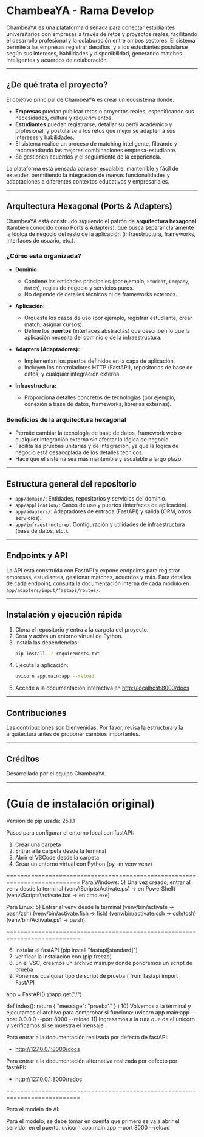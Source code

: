 # ChambeaYA - Rama Develop

ChambeaYA es una plataforma diseñada para conectar estudiantes universitarios con empresas a través de retos y proyectos reales, facilitando el desarrollo profesional y la colaboración entre ambos sectores. El sistema permite a las empresas registrar desafíos, y a los estudiantes postularse según sus intereses, habilidades y disponibilidad, generando matches inteligentes y acuerdos de colaboración.

---

## ¿De qué trata el proyecto?

El objetivo principal de ChambeaYA es crear un ecosistema donde:
- **Empresas** puedan publicar retos o proyectos reales, especificando sus necesidades, cultura y requerimientos.
- **Estudiantes** puedan registrarse, detallar su perfil académico y profesional, y postularse a los retos que mejor se adapten a sus intereses y habilidades.
- El sistema realice un proceso de matching inteligente, filtrando y recomendando las mejores combinaciones empresa-estudiante.
- Se gestionen acuerdos y el seguimiento de la experiencia.

La plataforma está pensada para ser escalable, mantenible y fácil de extender, permitiendo la integración de nuevas funcionalidades y adaptaciones a diferentes contextos educativos y empresariales.

---

## Arquitectura Hexagonal (Ports & Adapters)

ChambeaYA está construido siguiendo el patrón de **arquitectura hexagonal** (también conocido como Ports & Adapters), que busca separar claramente la lógica de negocio del resto de la aplicación (infraestructura, frameworks, interfaces de usuario, etc.).

### ¿Cómo está organizada?

- **Dominio:**
  - Contiene las entidades principales (por ejemplo, `Student`, `Company`, `Match`), reglas de negocio y servicios puros.
  - No depende de detalles técnicos ni de frameworks externos.

- **Aplicación:**
  - Orquesta los casos de uso (por ejemplo, registrar estudiante, crear match, asignar cursos).
  - Define los **puertos** (interfaces abstractas) que describen lo que la aplicación necesita del dominio o de la infraestructura.

- **Adapters (Adaptadores):**
  - Implementan los puertos definidos en la capa de aplicación.
  - Incluyen los controladores HTTP (FastAPI), repositorios de base de datos, y cualquier integración externa.

- **Infraestructura:**
  - Proporciona detalles concretos de tecnologías (por ejemplo, conexión a base de datos, frameworks, librerías externas).

### Beneficios de la arquitectura hexagonal
- Permite cambiar la tecnología de base de datos, framework web o cualquier integración externa sin afectar la lógica de negocio.
- Facilita las pruebas unitarias y de integración, ya que la lógica de negocio está desacoplada de los detalles técnicos.
- Hace que el sistema sea más mantenible y escalable a largo plazo.

---

## Estructura general del repositorio

- `app/domain/`: Entidades, repositorios y servicios del dominio.
- `app/application/`: Casos de uso y puertos (interfaces de aplicación).
- `app/adapters/`: Adaptadores de entrada (FastAPI) y salida (ORM, otros servicios).
- `app/infraestructure/`: Configuración y utilidades de infraestructura (base de datos, etc.).

---

## Endpoints y API

La API está construida con FastAPI y expone endpoints para registrar empresas, estudiantes, gestionar matches, acuerdos y más. Para detalles de cada endpoint, consulta la documentación interna de cada módulo en `app/adapters/input/fastapi/routes/`.

---

## Instalación y ejecución rápida

1. Clona el repositorio y entra a la carpeta del proyecto.
2. Crea y activa un entorno virtual de Python.
3. Instala las dependencias:
   ```sh
   pip install -r requirements.txt
   ```
4. Ejecuta la aplicación:
   ```sh
   uvicorn app.main:app --reload
   ```
5. Accede a la documentación interactiva en [http://localhost:8000/docs](http://localhost:8000/docs)

---

## Contribuciones

Las contribuciones son bienvenidas. Por favor, revisa la estructura y la arquitectura antes de proponer cambios importantes.

---

## Créditos

Desarrollado por el equipo ChambeaYA.

---

# (Guía de instalación original)

Versión de pip usada: 25.1.1

Pasos para configurar el entorno local con fastAPI:
1) Crear una carpeta
2) Entrar a la carpeta desde la terminal
3) Abrir el VSCode desde la carpeta
4) Crear un entorno virtual con Python (py -m venv venv)

===========================================================================
Para Windows:
5) Una vez creado, entrar al venv desde la terminal 
(venv\Scripts\Activate.ps1 -> en PowerShell)
(venv\Scripts\activate.bat -> en cmd.exe)

Para Linux:
5) Entrar al venv desde la terminal
(venv/bin/actívate -> bash/zsh)
(venv/bin/activate.fish -> fish)
(venv/bin/activate.csh -> csh/tcsh)
(venv/bin/Activate.ps1 -> pwsh)

===========================================================================

6) Instalar el fastAPI (pip install "fastapi[standard]")
7) verificar la instalación con (pip freeze)
8) En el VSC, creamos un archivo main.py donde pondremos un script de prueba
9) Ponemos cualquier tipo de script de prueba (
from fastapi import FastAPI

app = FastAPI()
@app.get("/")

def index():
    return {
        "message": "prueba1"
    }
)
10) Volvemos a la terminal y ejecutamos el archivo para comprobar si funciona:
uvicorn app.main:app --host 0.0.0.0 --port 8000 --reload
11) Ingresamos a la ruta que da el unicorn y verificamos si se muestra el mensaje

Para entrar a la documentación realizada por defecto de fastAPI:
- http://127.0.0.1:8000/docs

Para entrar a la documentación alternativa realizada por defecto por fastAPI:
- http://127.0.0.1:8000/redoc

===========================================================================

Para el modelo de AI:

Para el modelo, se debe tomar en cuenta que primero se va a abrir el servidor en el puerto:
uvicorn app.main:app --port 8000 --reload
